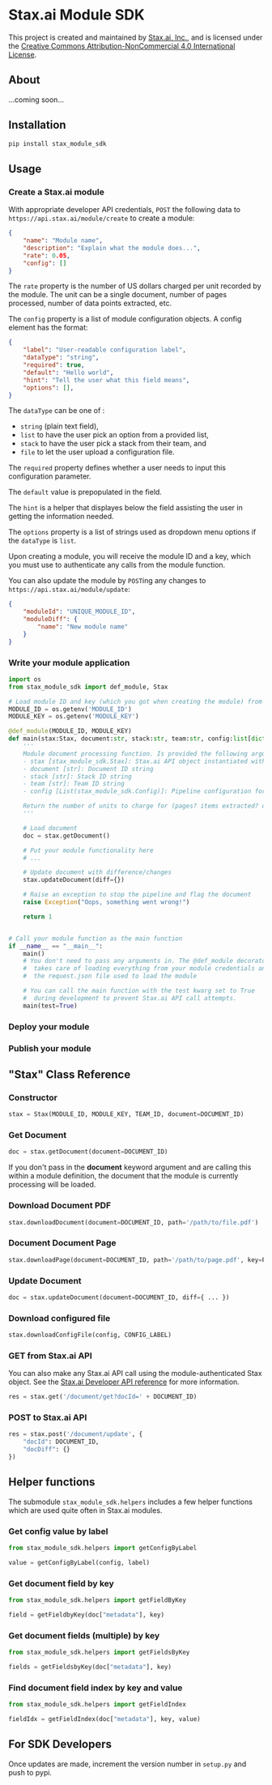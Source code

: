 # Stax.ai Module SDK

This project is created and maintained by [Stax.ai, Inc.](https://stax.ai), and is licensed under the [Creative Commons Attribution-NonCommercial 4.0 International License](https://creativecommons.org/licenses/by-nc/4.0/legalcode).

## About

...coming soon...

## Installation

```sh
pip install stax_module_sdk
```

## Usage

### Create a Stax.ai module

With appropriate developer API credentials, `POST` the following data to `https://api.stax.ai/module/create` to create a module:
```json
{
    "name": "Module name",
    "description": "Explain what the module does...",
    "rate": 0.05,
    "config": []
}
```

The `rate` property is the number of US dollars charged per unit recorded by the module. The unit can be a single document, number of pages processed, number of data points extracted, etc.

The `config` property is a list of module configuration objects. A config element has the format:
```json
{
    "label": "User-readable configuration label",
    "dataType": "string",
    "required": true,
    "default": "Hello world",
    "hint": "Tell the user what this field means",
    "options": [],
}
```

The `dataType` can be one of :
- `string` (plain text field),
- `list` to have the user pick an option from a provided list,
- `stack` to have the user pick a stack from their team, and
- `file` to let the user upload a configuration file.

The `required` property defines whether a user needs to input this configuration parameter.

The `default` value is prepopulated in the field.

The `hint` is a helper that displayes below the field assisting the user in getting the information needed.

The `options` property is a list of strings used as dropdown menu options if the `dataType` is `list`.

Upon creating a module, you will receive the module ID and a key, which you must use to authenticate any calls from the module function.

You can also update the module by `POST`ing any changes to `https://api.stax.ai/module/update`:
```json
{
    "moduleId": "UNIQUE_MODULE_ID",
    "moduleDiff": {
        "name": "New module name"
    }
}
```

### Write your module application

```py
import os
from stax_module_sdk import def_module, Stax

# Load module ID and key (which you got when creating the module) from environment variables or hardcode those here
MODULE_ID = os.getenv('MODULE_ID')
MODULE_KEY = os.getenv('MODULE_KEY')

@def_module(MODULE_ID, MODULE_KEY)
def main(stax:Stax, document:str, stack:str, team:str, config:list[dict]):
    '''
    Module document processing function. Is provided the following arguments:
    - stax [stax_module_sdk.Stax]: Stax.ai API object instantiated with team and module auth
    - document [str]: Document ID string
    - stack [str]: Stack ID string
    - team [str]: Team ID string
    - config [List(stax_module_sdk.Config)]: Pipeline configuration for module/step

    Return the number of units to charge for (pages? items extracted? documents?)
    '''

    # Load document
    doc = stax.getDocument()

    # Put your module functionality here
    # ...

    # Update document with difference/changes
    stax.updateDocument(diff={})

    # Raise an exception to stop the pipeline and flag the document
    raise Exception("Oops, something went wrong!")

    return 1


# Call your module function as the main function
if __name__ == "__main__":
    main()
    # You don't need to pass any arguments in. The @def_module decorator
    #  takes care of loading everything from your module credentials and
    #  the request.json file used to load the module

    # You can call the main function with the test kwarg set to True
    #  during development to prevent Stax.ai API call attempts.
    main(test=True)
```

### Deploy your module

### Publish your module

## "Stax" Class Reference

### Constructor
```py
stax = Stax(MODULE_ID, MODULE_KEY, TEAM_ID, document=DOCUMENT_ID)
```

### Get Document
```py
doc = stax.getDocument(document=DOCUMENT_ID)
```

If you don't pass in the **document** keyword argument and are calling this within a module definition, the document that the module is currently processing will be loaded.

### Download Document PDF
```py
stax.downloadDocument(document=DOCUMENT_ID, path='/path/to/file.pdf')
```

### Document Document Page
```py
stax.downloadPage(document=DOCUMENT_ID, path='/path/to/page.pdf', key=PAGE_KEY)
```

### Update Document
```py
doc = stax.updateDocument(document=DOCUMENT_ID, diff={ ... })
```

### Download configured file
```py
stax.downloadConfigFile(config, CONFIG_LABEL)
```

### GET from Stax.ai API
You can also make any Stax.ai API call using the module-authenticated Stax object. See the [Stax.ai Developer API reference](https://stax.readme.io/reference/overview) for more information.

```py
res = stax.get('/document/get?docId=' + DOCUMENT_ID)
```

### POST to Stax.ai API
```py
res = stax.post('/document/update', {
    "docId": DOCUMENT_ID,
    "docDiff": {}
})
```

## Helper functions

The submodule `stax_module_sdk.helpers` includes a few helper functions which are used quite often in Stax.ai modules.

### Get config value by label
```py
from stax_module_sdk.helpers import getConfigByLabel

value = getConfigByLabel(config, label)
```

### Get document field by key
```py
from stax_module_sdk.helpers import getFieldByKey

field = getFieldbyKey(doc["metadata"], key)
```

### Get document fields (multiple) by key
```py
from stax_module_sdk.helpers import getFieldsByKey

fields = getFieldsbyKey(doc["metadata"], key)
```

### Find document field index by key and value
```py
from stax_module_sdk.helpers import getFieldIndex

fieldIdx = getFieldIndex(doc["metadata"], key, value)
```

## For SDK Developers

Once updates are made, increment the version number in `setup.py` and push to pypi.

```sh

```